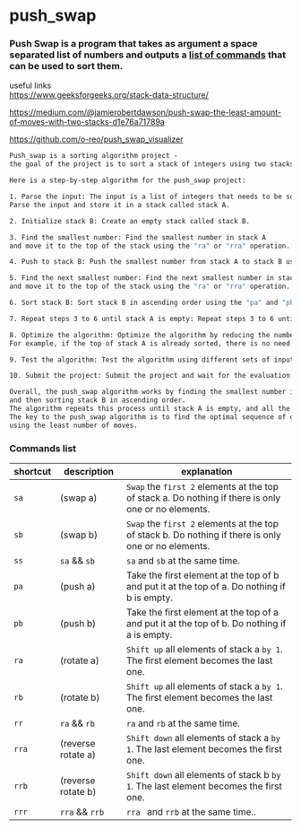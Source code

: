 # push_swap
### Push Swap is a program that takes as argument a space separated list of numbers and outputs a <a href="#commands-list">list of commands</a> that can be used to sort them.
useful links <br />
https://www.geeksforgeeks.org/stack-data-structure/ 

https://medium.com/@jamierobertdawson/push-swap-the-least-amount-of-moves-with-two-stacks-d1e76a71789a

https://github.com/o-reo/push_swap_visualizer

```css
Push_swap is a sorting algorithm project - 
the goal of the project is to sort a stack of integers using two stacks and a set of operations.
```

```dockerfile
Here is a step-by-step algorithm for the push_swap project:

1. Parse the input: The input is a list of integers that needs to be sorted. 
Parse the input and store it in a stack called stack A.

2. Initialize stack B: Create an empty stack called stack B.

3. Find the smallest number: Find the smallest number in stack A 
and move it to the top of the stack using the "ra" or "rra" operation.

4. Push to stack B: Push the smallest number from stack A to stack B using the "pb" operation.

5. Find the next smallest number: Find the next smallest number in stack A 
and move it to the top of the stack using the "ra" or "rra" operation.

6. Sort stack B: Sort stack B in ascending order using the "pa" and "pb" operations.

7. Repeat steps 3 to 6 until stack A is empty: Repeat steps 3 to 6 until all the numbers are sorted and stack A is empty.

8. Optimize the algorithm: Optimize the algorithm by reducing the number of operations used. 
For example, if the top of stack A is already sorted, there is no need to move it to the top.

9. Test the algorithm: Test the algorithm using different sets of inputs and make sure it works correctly for all cases.

10. Submit the project: Submit the project and wait for the evaluation.
```
```html
Overall, the push_swap algorithm works by finding the smallest number in stack A, moving it to stack B, 
and then sorting stack B in ascending order. 
The algorithm repeats this process until stack A is empty, and all the numbers are sorted. 
The key to the push_swap algorithm is to find the optimal sequence of operations that sorts the numbers 
using the least number of moves.
```

### Commands list
| shortcut  | description | explanation |
| ------------- | ------------- | ------------- |
|``` sa ```|  (swap a)  | ` Swap ` the ` first 2 ` elements at the top of stack a. Do nothing if there is only one or no elements. |
| ``` sb ```| (swap b)  | ` Swap ` the ` first 2 ` elements at the top of stack b. Do nothing if there is only one or no elements. |
| ``` ss ``` | ` sa ` && ` sb ` |  ` sa ` and ` sb ` at the same time. |
| ``` pa ```  | (push a)  | Take the first element at the top of b and put it at the top of a. Do nothing if b is empty.  |
| ``` pb ```  | (push b)  | Take the first element at the top of a and put it at the top of b. Do nothing if a is empty.  |
| ``` ra ```  | (rotate a)  | ` Shift up ` all elements of stack a ` by 1 `. The first element becomes the last one.  |
| ``` rb ```  | (rotate b)  | ` Shift up ` all elements of stack a ` by 1 `. The first element becomes the last one.  |
| ``` rr ```  | ` ra ` && ` rb `  | ` ra ` and ` rb ` at the same time.  |
| ``` rra ```  | (reverse rotate a) | ` Shift down ` all elements of stack a ` by 1 `. The last element becomes the first one.|
| ``` rrb ```  | (reverse rotate b)  | ` Shift down ` all elements of stack b ` by 1 `. The last element becomes the first one. |
| ``` rrr ```  | ` rra ` && ` rrb `  | `rra ` and ` rrb ` at the same time.. |



